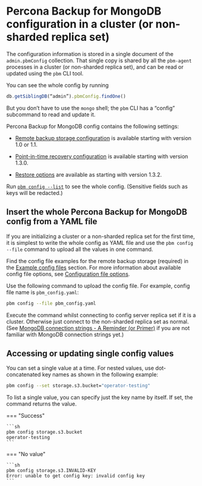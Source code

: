 # Percona Backup for MongoDB configuration in a cluster (or non-sharded replica set)

The configuration information is stored in a single document of the `admin.pbmConfig` collection. That single copy is shared by all the `pbm-agent` processes in a cluster (or non-sharded replica set), and can be read or updated using the `pbm` CLI tool.

You can see the whole config by running

```javascript
db.getSiblingDB(“admin”).pbmConfig.findOne()
```

But you don’t have to use the `mongo` shell; the `pbm` CLI has a “config” subcommand to read and update it.

Percona Backup for MongoDB config contains the following settings:

* [Remote backup storage configuration](../details/storage-configuration.md) is available starting with version 1.0 or 1.1.

* [Point-in-time recovery configuration](../features/point-in-time-recovery.md) is available starting with version 1.3.0.

* [Restore options](configuration-options.md#restore-options) are available as starting with version 1.3.2.

Run [`pbm config --list`](../reference/pbm-commands.md#pbm-config) to see the whole config. (Sensitive fields such as keys will be redacted.)

## Insert the whole Percona Backup for MongoDB config from a YAML file

If you are initializing a cluster or a non-sharded replica set for the first time, it is simplest to write the whole config as YAML file and use the
`pbm config --file` command to upload all the values in one command.

Find the config file examples for the remote backup storage (required) in the [Example config files](../details/storage-config-example.md) section. For more information about available config file options, see [Configuration file options](configuration-options.md#remote-backup=storage-options).

Use the following command to upload the config file. For example, config file name is `pbm_config.yaml`:

```sh
pbm config --file pbm_config.yaml
```

Execute the command whilst connecting to config server replica set if it is a
cluster. Otherwise just connect to the non-sharded replica set as normal. (See
[MongoDB connection strings - A Reminder (or Primer)](../details/authentication.md) if you are not familiar with MongoDB connection strings yet.)

## Accessing or updating single config values

You can set a single value at a time. For nested values, use dot-concatenated key names as shown in the following example:

```sh
pbm config --set storage.s3.bucket="operator-testing"
```

To list a single value, you can specify just the key name by itself.  If set, the command returns the value.

=== "Success"

    ```sh
    pbm config storage.s3.bucket
    operator-testing
    ```

=== "No value"

    ```sh
    pbm config storage.s3.INVALID-KEY
    Error: unable to get config key: invalid config key
    ``` 
